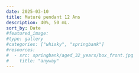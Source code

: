 ```yaml
---
date: 2025-03-10
title: Maturé pendant 12 Ans
description: 40%, 50 mL.
sort_by: Date
#featured_image: 
#type: gallery
#categories: ["whisky", "springbank"]
#resources:
#  - src: springbank/aged_32_years/box_front.jpg
#    title: "anyway"
---
```

